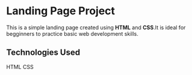 # Landing Page Project
This is a simple landing page created using **HTML** and **CSS**.It is ideal
for begginners to practice basic web development skills.
## Technologies Used
HTML
CSS
